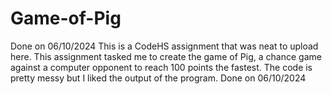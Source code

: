 # Game-of-Pig
Done on 06/10/2024
This is a CodeHS assignment that was neat to upload here. This assignment tasked me to create the game of Pig, a chance game against a computer opponent to reach 100 points the fastest. The code is pretty messy but I liked the output of the program. Done on 06/10/2024
